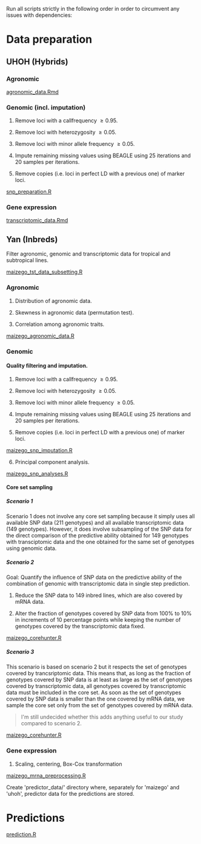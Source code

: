 Run all scripts strictly in the following order in order to circumvent any
issues with dependencies:

# Data preparation
## UHOH (Hybrids)
### Agronomic
[agronomic_data.Rmd](reports/agronomic_data.Rmd)

### Genomic (incl. imputation)

1.   Remove loci with a callfrequency $\geq 0.95$.

2.   Remove loci with heterozygosity $\geq 0.05$.

3.   Remove loci with minor allele frequency $\geq 0.05$.

4.   Impute remaining missing values using BEAGLE using 25 iterations and 20
     samples per iterations.

5.   Remove copies (i.e. loci in perfect LD with a previous one) of marker
     loci.

[snp_preparation.R](analysis/snp_preparation.R)


### Gene expression

[transcriptomic_data.Rmd](reports/transcriptomic_data.Rmd)




## Yan (Inbreds)
Filter agronomic, genomic and transcriptomic data for tropical and subtropical
lines.

[maizego_tst_data_subsetting.R](analysis/maizego_tst_data_subsetting.R)



### Agronomic
1.   Distribution of agronomic data.

2.   Skewness in agronomic data (permutation test).

3.   Correlation among agronomic traits.

[maizego_agronomic_data.R](analysis/maizego_agronomic_data.R)


### Genomic
#### Quality filtering and imputation.

1.   Remove loci with a callfrequency $\geq 0.95$.

2.   Remove loci with heterozygosity $\geq 0.05$.

3.   Remove loci with minor allele frequency $\geq 0.05$.

4.   Impute remaining missing values using BEAGLE using 25 iterations and 20
     samples per iterations.

5.   Remove copies (i.e. loci in perfect LD with a previous one) of marker
     loci.

[maizego_snp_imputation.R](analysis/maizego_snp_imputation.R)

6.   Principal component analysis.

[maizego_snp_analyses.R](analysis/maizego_snp_analyses.R)


#### Core set sampling
##### Scenario 1
Scenario 1 does not involve any core set sampling because it simply uses all
available SNP data (211 genotypes) and all available transcriptomic data (149
genotypes).
However, it does involve subsampling of the SNP data for the direct comparison
of the predictive ability obtained for 149 genotypes with transciptomic data
and the one obtained for the same set of genotypes using genomic data.


##### Scenario 2
Goal: Quantify the influence of SNP data on the predictive ability of the
combination of genomic with transcriptomic data in single step prediction.

1.   Reduce the SNP data to 149 inbred lines, which are also covered by mRNA 
     data.

2.   Alter the fraction of genotypes covered by SNP data from 100% to 10% in
     increments of 10 percentage points while keeping the number of genotypes
     covered by the transcriptomic data fixed.

[maizego_corehunter.R](analysis/maizego_corehunter.R)


##### Scenario 3
This scenario is based on scenario 2 but it respects the set of genotypes
covered by trancsriptomic data.
This means that, as long as the fraction of genotypes covered by SNP data is at
least as large as the set of genotypes covered by transcriptomic data, all
genotypes covered by transcriptomic data must be included in the core set.
As soon as the set of genotypes covered by SNP data is smaller than the one
covered by mRNA data, we sample the core set only from the set of genotypes
covered by mRNA data.

> I'm still undecided whether this adds anything useful to our study compared
> to scenario 2.

[maizego_corehunter.R](analysis/maizego_corehunter.R)


### Gene expression
1.   Scaling, centering, Box-Cox transformation

[maizego_mrna_preprocessing.R](analysis/maizego_mrna_preprocessing.R)


Create 'predictor_data/' directory where, separately for 'maizego' and 'uhoh',
predictor data for the predictions are stored.




# Predictions

[prediction.R](analysis/prediction.R)

